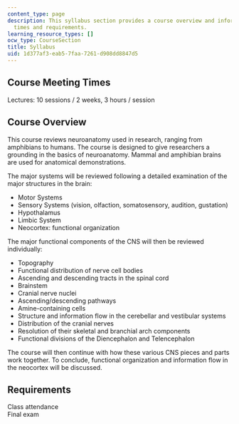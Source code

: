 ```yaml
---
content_type: page
description: This syllabus section provides a course overview and information on meeting
  times and requirements.
learning_resource_types: []
ocw_type: CourseSection
title: Syllabus
uid: 1d377af3-eab5-7faa-7261-d908dd8847d5
---
```


Course Meeting Times
--------------------

Lectures: 10 sessions / 2 weeks, 3 hours / session

Course Overview
---------------

This course reviews neuroanatomy used in research, ranging from amphibians to humans. The course is designed to give researchers a grounding in the basics of neuroanatomy. Mammal and amphibian brains are used for anatomical demonstrations.

The major systems will be reviewed following a detailed examination of the major structures in the brain:

*   Motor Systems
*   Sensory Systems (vision, olfaction, somatosensory, audition, gustation)
*   Hypothalamus
*   Limbic System
*   Neocortex: functional organization

The major functional components of the CNS will then be reviewed individually:

*   Topography
*   Functional distribution of nerve cell bodies
*   Ascending and descending tracts in the spinal cord
*   Brainstem
*   Cranial nerve nuclei
*   Ascending/descending pathways
*   Amine-containing cells
*   Structure and information flow in the cerebellar and vestibular systems
*   Distribution of the cranial nerves
*   Resolution of their skeletal and branchial arch components
*   Functional divisions of the Diencephalon and Telencephalon

The course will then continue with how these various CNS pieces and parts work together. To conclude, functional organization and information flow in the neocortex will be discussed.

Requirements
------------

Class attendance  
Final exam